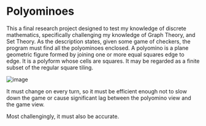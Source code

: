 # Polyominoes
This a final research project designed to test my knowledge of discrete mathematics, specifically challenging my knowledge of Graph Theory, and Set Theory. As the description states, given some game of checkers, the program must find all the polyominoes enclosed. A polyomino is a plane geometric figure formed by joining one or more equal squares edge to edge. It is a polyform whose cells are squares. It may be regarded as a finite subset of the regular square tiling. 

![image](https://github.com/user-attachments/assets/fed8a67a-c647-4bc4-9369-ecb25f4f920f)

It must change on every turn, so it must be efficient enough not to slow down the game or cause significant lag between the polyomino view and the game view.

Most challengingly, it must also be accurate. 
